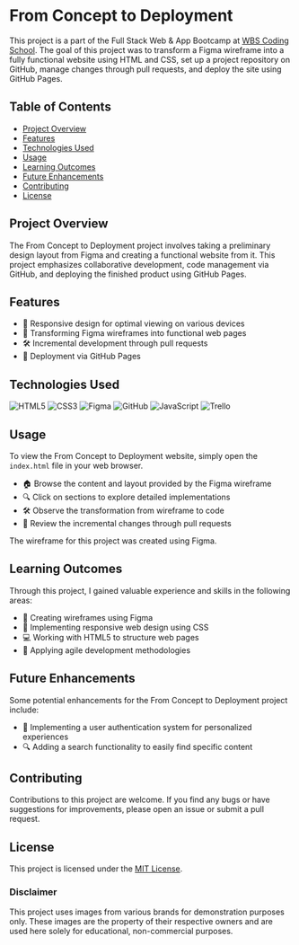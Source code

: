 # From Concept to Deployment

This project is a part of the Full Stack Web & App Bootcamp at [WBS Coding School](https://www.wbscodingschool.com/). The goal of this project was to transform a Figma wireframe into a fully functional website using HTML and CSS, set up a project repository on GitHub, manage changes through pull requests, and deploy the site using GitHub Pages.

## Table of Contents

- [Project Overview](#project-overview)
- [Features](#features)
- [Technologies Used](#technologies-used)
- [Usage](#usage)
- [Learning Outcomes](#learning-outcomes)
- [Future Enhancements](#future-enhancements)
- [Contributing](#contributing)
- [License](#license)

## Project Overview

The From Concept to Deployment project involves taking a preliminary design layout from Figma and creating a functional website from it. This project emphasizes collaborative development, code management via GitHub, and deploying the finished product using GitHub Pages.

## Features

<ul>
  <li>📱 Responsive design for optimal viewing on various devices</li>
  <li>🎨 Transforming Figma wireframes into functional web pages</li>
  <li>🛠️ Incremental development through pull requests</li>
  <li>🚀 Deployment via GitHub Pages</li>
</ul>

## Technologies Used

<p>
  <img alt="HTML5" src="https://img.shields.io/badge/-HTML5-E34F26?style=flat-square&logo=html5&logoColor=white" />
  <img alt="CSS3" src="https://img.shields.io/badge/-CSS3-1572B6?style=flat-square&logo=css3&logoColor=white" />
  <img alt="Figma" src="https://img.shields.io/badge/-Figma-F24E1E?style=flat-square&logo=figma&logoColor=white" />
  <img alt="GitHub" src="https://img.shields.io/badge/-GitHub-181717?style=flat-square&logo=github&logoColor=white" />
  <img alt="JavaScript" src="https://img.shields.io/badge/-JavaScript-F7DF1E?style=flat-square&logo=javascript&logoColor=black" />
  <img alt="Trello" src="https://img.shields.io/badge/-Trello-0079BF?style=flat-square&logo=trello&logoColor=white" />
</p>

## Usage

To view the From Concept to Deployment website, simply open the `index.html` file in your web browser.

<ul>
  <li>🏠 Browse the content and layout provided by the Figma wireframe</li>
  <li>🔍 Click on sections to explore detailed implementations</li>
  <li>🛠️ Observe the transformation from wireframe to code</li>
  <li>🚀 Review the incremental changes through pull requests</li>
</ul>

The wireframe for this project was created using Figma.

## Learning Outcomes

Through this project, I gained valuable experience and skills in the following areas:

<ul>
  <li>🎨 Creating wireframes using Figma</li>
  <li>📐 Implementing responsive web design using CSS</li>
  <li>💻 Working with HTML5 to structure web pages</li>
  <li>🚀 Applying agile development methodologies</li>
</ul>

## Future Enhancements

Some potential enhancements for the From Concept to Deployment project include:

<ul>
  <li>👤 Implementing a user authentication system for personalized experiences</li>
  <li>🔍 Adding a search functionality to easily find specific content</li>
</ul>

## Contributing

Contributions to this project are welcome. If you find any bugs or have suggestions for improvements, please open an issue or submit a pull request.

## License

This project is licensed under the [MIT License](LICENSE).

### Disclaimer

This project uses images from various brands for demonstration purposes only. These images are the property of their respective owners and are used here solely for educational, non-commercial purposes.
